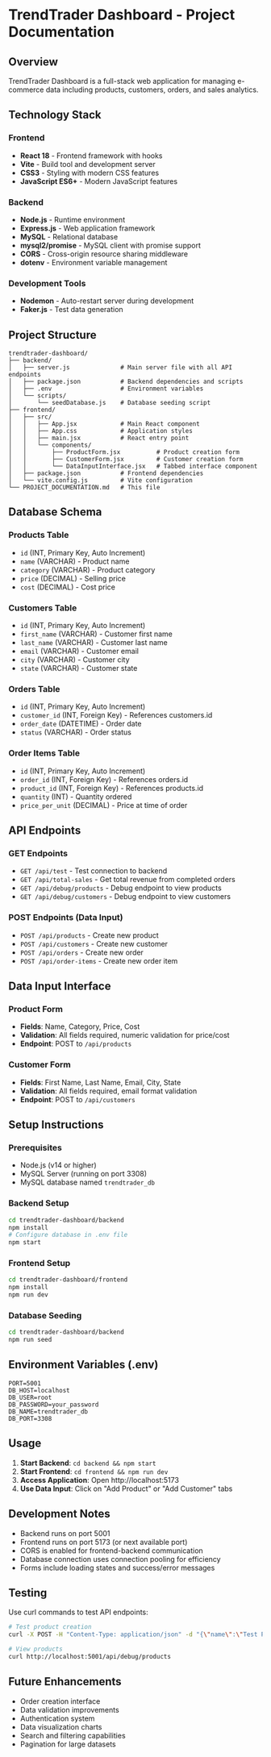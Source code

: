# TrendTrader Dashboard - Project Documentation

## Overview
TrendTrader Dashboard is a full-stack web application for managing e-commerce data including products, customers, orders, and sales analytics.

## Technology Stack

### Frontend
- **React 18** - Frontend framework with hooks
- **Vite** - Build tool and development server
- **CSS3** - Styling with modern CSS features
- **JavaScript ES6+** - Modern JavaScript features

### Backend
- **Node.js** - Runtime environment
- **Express.js** - Web application framework
- **MySQL** - Relational database
- **mysql2/promise** - MySQL client with promise support
- **CORS** - Cross-origin resource sharing middleware
- **dotenv** - Environment variable management

### Development Tools
- **Nodemon** - Auto-restart server during development
- **Faker.js** - Test data generation

## Project Structure

```
trendtrader-dashboard/
├── backend/
│   ├── server.js              # Main server file with all API endpoints
│   ├── package.json           # Backend dependencies and scripts
│   ├── .env                   # Environment variables
│   └── scripts/
│       └── seedDatabase.js    # Database seeding script
├── frontend/
│   ├── src/
│   │   ├── App.jsx            # Main React component
│   │   ├── App.css            # Application styles
│   │   ├── main.jsx           # React entry point
│   │   └── components/
│   │       ├── ProductForm.jsx          # Product creation form
│   │       ├── CustomerForm.jsx         # Customer creation form
│   │       └── DataInputInterface.jsx   # Tabbed interface component
│   ├── package.json           # Frontend dependencies
│   └── vite.config.js         # Vite configuration
└── PROJECT_DOCUMENTATION.md   # This file
```

## Database Schema

### Products Table
- `id` (INT, Primary Key, Auto Increment)
- `name` (VARCHAR) - Product name
- `category` (VARCHAR) - Product category
- `price` (DECIMAL) - Selling price
- `cost` (DECIMAL) - Cost price

### Customers Table
- `id` (INT, Primary Key, Auto Increment)
- `first_name` (VARCHAR) - Customer first name
- `last_name` (VARCHAR) - Customer last name
- `email` (VARCHAR) - Customer email
- `city` (VARCHAR) - Customer city
- `state` (VARCHAR) - Customer state

### Orders Table
- `id` (INT, Primary Key, Auto Increment)
- `customer_id` (INT, Foreign Key) - References customers.id
- `order_date` (DATETIME) - Order date
- `status` (VARCHAR) - Order status

### Order Items Table
- `id` (INT, Primary Key, Auto Increment)
- `order_id` (INT, Foreign Key) - References orders.id
- `product_id` (INT, Foreign Key) - References products.id
- `quantity` (INT) - Quantity ordered
- `price_per_unit` (DECIMAL) - Price at time of order

## API Endpoints

### GET Endpoints
- `GET /api/test` - Test connection to backend
- `GET /api/total-sales` - Get total revenue from completed orders
- `GET /api/debug/products` - Debug endpoint to view products
- `GET /api/debug/customers` - Debug endpoint to view customers

### POST Endpoints (Data Input)
- `POST /api/products` - Create new product
- `POST /api/customers` - Create new customer
- `POST /api/orders` - Create new order
- `POST /api/order-items` - Create new order item

## Data Input Interface

### Product Form
- **Fields**: Name, Category, Price, Cost
- **Validation**: All fields required, numeric validation for price/cost
- **Endpoint**: POST to `/api/products`

### Customer Form
- **Fields**: First Name, Last Name, Email, City, State
- **Validation**: All fields required, email format validation
- **Endpoint**: POST to `/api/customers`

## Setup Instructions

### Prerequisites
- Node.js (v14 or higher)
- MySQL Server (running on port 3308)
- MySQL database named `trendtrader_db`

### Backend Setup
```bash
cd trendtrader-dashboard/backend
npm install
# Configure database in .env file
npm start
```

### Frontend Setup
```bash
cd trendtrader-dashboard/frontend
npm install
npm run dev
```

### Database Seeding
```bash
cd trendtrader-dashboard/backend
npm run seed
```

## Environment Variables (.env)
```env
PORT=5001
DB_HOST=localhost
DB_USER=root
DB_PASSWORD=your_password
DB_NAME=trendtrader_db
DB_PORT=3308
```

## Usage

1. **Start Backend**: `cd backend && npm start`
2. **Start Frontend**: `cd frontend && npm run dev`
3. **Access Application**: Open http://localhost:5173
4. **Use Data Input**: Click on "Add Product" or "Add Customer" tabs

## Development Notes

- Backend runs on port 5001
- Frontend runs on port 5173 (or next available port)
- CORS is enabled for frontend-backend communication
- Database connection uses connection pooling for efficiency
- Forms include loading states and success/error messages

## Testing
Use curl commands to test API endpoints:
```bash
# Test product creation
curl -X POST -H "Content-Type: application/json" -d "{\"name\":\"Test Product\",\"category\":\"Electronics\",\"price\":99.99,\"cost\":50.00}" http://localhost:5001/api/products

# View products
curl http://localhost:5001/api/debug/products
```

## Future Enhancements
- Order creation interface
- Data validation improvements
- Authentication system
- Data visualization charts
- Search and filtering capabilities
- Pagination for large datasets